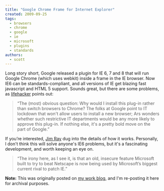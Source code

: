 ```yaml
---
title: "Google Chrome Frame for Internet Explorer"
created: 2009-09-25
tags:
  - browsers
  - chrome
  - google
  - ie
  - microsoft
  - plugins
  - standards
authors:
  - scott
---
```


Long story short, Google released a plugin for IE 6, 7 and 8 that will run Google Chrome (which uses webkit) inside a frame in the IE browser. Now IE6 can be standards-compliant, and all versions of IE get blazing fast javascript and HTML 5 support. Sounds great, but there are some problems, as [lifehacker](http://lifehacker.com/5365253/google-chrome-frame-turns-internet-explorer-into-a-frankenchrome-browser) points out:

> “The (most) obvious question: Why would I install this plug-in rather than switch browsers to Chrome? The folks at Google point to IT lockdown that won't allow users to install a new browser; Ars wonders whether such restrictive IT departments would be any more likely to approve this plug-in. If nothing else, it's a pretty bold move on the part of Google.”

If you’re interested, [Jim Ray](http://jimray.tumblr.com/post/194793633/more-technical-details-about-google-chrome-frame) dug into the details of how it works. Personally, I don't think this will solve anyone's IE6 problems, but it's a fascinating development, and worth keeping an eye on.

> “The irony here, as I see it, is that an old, insecure feature Microsoft built to try to beat Netscape is now being used by Microsoft’s biggest current rival to patch IE.”

**Note:** This was originally posted on [my work blog](http://blogs.popart.com/author/scottvandehey/), and I'm re-posting it here for archival purposes.
